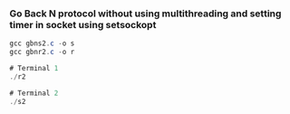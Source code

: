 ### Go Back N protocol without using multithreading and setting timer in socket using setsockopt
```java
gcc gbns2.c -o s
gcc gbnr2.c -o r

# Terminal 1
./r2

# Terminal 2
./s2
```
